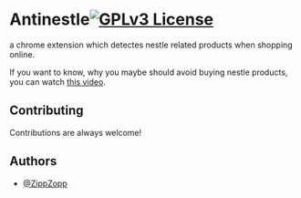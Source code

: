 # Antinestle[![GPLv3 License](https://img.shields.io/badge/License-GPL%20v3-yellow.svg)](https://opensource.org/licenses/)

a chrome extension which detectes nestle related products when shopping online.

If you want to know, why you maybe should avoid buying nestle products, you can watch [this video](https://www.youtube.com/watch?v=MoKLovtnbGY&ab_channel=OrdinaryThings).


## Contributing

Contributions are always welcome!


## Authors

- [@ZippZopp](https://github.com/ZippZopp)
